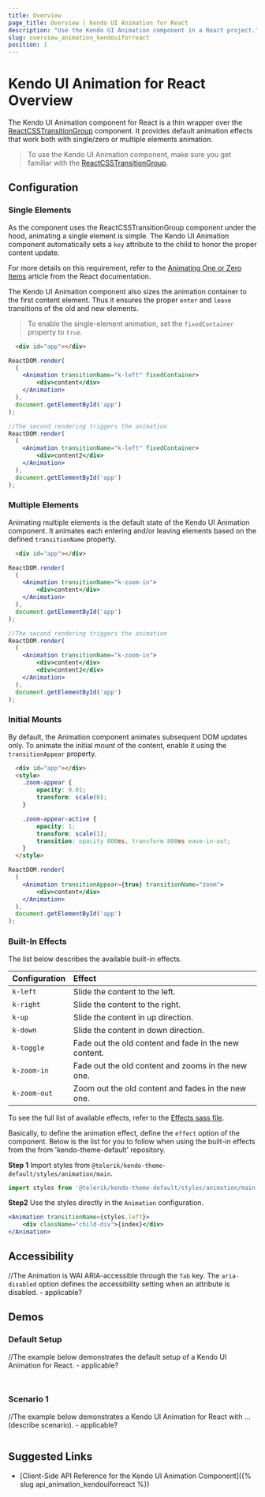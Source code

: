 ```yaml
---
title: Overview
page_title: Overview | Kendo UI Animation for React
description: "Use the Kendo UI Animation component in a React project."
slug: overview_animation_kendouiforreact
position: 1
---
```


# Kendo UI Animation for React Overview

The Kendo UI Animation component for React is a thin wrapper over the [ReactCSSTransitionGroup](https://facebook.github.io/react/docs/animation.html) component. It provides default animation effects that work both with single/zero or multiple elements animation.

> To use the Kendo UI Animation component, make sure you get familiar with the [ReactCSSTransitionGroup](https://facebook.github.io/react/docs/animation.html).

## Configuration

### Single Elements

As the component uses the ReactCSSTransitionGroup component under the hood, animating a single element is simple. The Kendo UI Animation component automatically sets a `key` attribute to the child to honor the proper content update.

For more details on this requirement, refer to the [Animating One or Zero Items](https://facebook.github.io/react/docs/animation.html#animating-one-or-zero-items) article from the React documentation.

The Kendo UI Animation component also sizes the animation container to the first content element. Thus it ensures the proper `enter` and `leave` transitions of the old and new elements.

> To enable the single-element animation, set the `fixedContainer` property to `true`.

```html
  <div id="app"></div>
```
```jsx
ReactDOM.render(
  (
    <Animation transitionName="k-left" fixedContainer>
        <div>content</div>
    </Animation>
  ),
  document.getElementById('app')
);

//The second rendering triggers the animation
ReactDOM.render(
  (
    <Animation transitionName="k-left" fixedContainer>
        <div>content2</div>
    </Animation>
  ),
  document.getElementById('app')
);
```

### Multiple Elements

Animating multiple elements is the default state of the Kendo UI Animation component. It animates each entering and/or leaving elements based on the defined `transitionName` property.

```html
  <div id="app"></div>
```
```jsx
ReactDOM.render(
  (
    <Animation transitionName="k-zoom-in">
        <div>content</div>
    </Animation>
  ),
  document.getElementById('app')
);

//The second rendering triggers the animation
ReactDOM.render(
  (
    <Animation transitionName="k-zoom-in">
        <div>content</div>
        <div>content2</div>
    </Animation>
  ),
  document.getElementById('app')
);
```

### Initial Mounts

By default, the Animation component animates subsequent DOM updates only. To animate the initial mount of the content, enable it using the `transitionAppear` property.

```html
  <div id="app"></div>
  <style>
    .zoom-appear {
        opacity: 0.01;
        transform: scale(0);
    }

    .zoom-appear-active {
        opacity: 1;
        transform: scale(1);
        transition: opacity 800ms, transform 800ms ease-in-out;
    }
  </style>
```
```jsx
ReactDOM.render(
  (
    <Animation transitionAppear={true} transitionName="zoom">
        <div>content</div>
    </Animation>
  ),
  document.getElementById('app')
);
```

### Built-In Effects

The list below describes the available built-in effects.

|Configuration | Effect |
|:---          |:---    |
| `k-left`     |Slide the content to the left.|
| `k-right`    |Slide the content to the right.|
| `k-up`       |Slide the content in up direction.|
| `k-down`     |Slide the content in down direction.|
| `k-toggle`   |Fade out the old content and fade in the new content.|
| `k-zoom-in`  |Fade out the old content and zooms in the new one.|
| `k-zoom-out` |Zoom out the old content and fades in the new one.|

To see the full list of available effects, refer to the [Effects sass file](https://github.com/telerik/kendo-theme-default/blob/master/styles/animation/_effect.scss).

Basically, to define the animation effect, define the `effect` option of the component. Below is the list for you to follow when using the built-in effects from the from 'kendo-theme-default' repository.

**Step 1** Import styles from `@telerik/kendo-theme-default/styles/animation/main`.

```jsx
import styles from '@telerik/kendo-theme-default/styles/animation/main';
```

**Step2** Use the styles directly in the `Animation` configuration.

```jsx
<Animation transitionName={styles.left}>
    <div className="child-div">{index}</div>
</Animation>
```

## Accessibility

//The Animation is WAI ARIA-accessible through the `Tab` key. The `aria-disabled` option defines the accessibility setting when an attribute is disabled. - applicable?

## Demos

### Default Setup

//The example below demonstrates the default setup of a Kendo UI Animation for React. - applicable?

```html-preview

```
```jsx

```

### Scenario 1

//The example below demonstrates a Kendo UI Animation for React with ... (describe scenario). - applicable?

```html-preview

```

## Suggested Links

* [Client-Side API Reference for the Kendo UI Animation Component]({% slug api_animation_kendouiforreact %})
